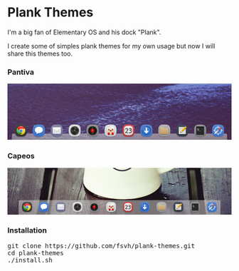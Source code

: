 Plank Themes
============

I'm a big fan of Elementary OS and his dock "Plank".

I create some of simples plank themes for my own usage but now I will share this themes too.

### Pantiva 

![Texte alternatif](https://raw.githubusercontent.com/bokehlicia/preview-images/master/Pantiva.png "Pantiva")

### Capeos 

![Texte alternatif](https://raw.githubusercontent.com/bokehlicia/preview-images/master/Capeos.png "Pantiva")

### Installation
<pre>
git clone https://github.com/fsvh/plank-themes.git
cd plank-themes
./install.sh
</pre>

